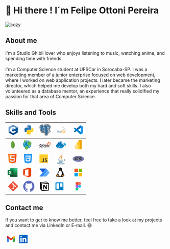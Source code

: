 # 👋 Hi there ! I´m Felipe Ottoni Pereira

<img src="gif 7.gif" style="width: 70%;" alt="cozy" />

## About me

I'm a Studio Ghibli lover who enjoys listening to music, watching anime, and spending time with friends.
<br><br>
I'm a Computer Science student at UFSCar in Sorocaba-SP. I was a marketing member of a junior enterprise focused on web development, where I worked on web application projects. I later became the marketing director, which helped me develop both my hard and soft skills. I also volunteered as a database mentor, an experience that really solidified my passion for that area of Computer Science.

## Skills and Tools
|  <img src="C_Logo.png" height = "32"/>      | <img src="python.svg" height = "32"/> | <img src="postgresql.svg" height = "35"/> | <img src="mysql.svg" height = "40"/>       | <img src="vscode.svg" height = "32"/>    |
| ------------------------------------------- | ------------------------------------- | ----------------------------------------- | ------------------------------------------ | ---------------------------------------- |
|  <img src="mongodb.svg" height = "35"/>        | <img src="neo4j.svg" height = "30"/>  | <img src="spark.svg" height = "20"/>         | <img src="docker.svg" height = "35"/>         | <img src="powerBI.svg" height = "35"/>      |
|  <img src="html.png" height = "30"/>        | <img src="css-3.png" height = "30"/>  | <img src="js.svg" height = "30"/>         | <img src="java.png" height = "35"/>         | <img src="php.png" height = "35"/>      |
|  <img src="excel.svg" height = "31"/>         | <img src="office.svg" height = "30"/> | <img src="power-automate.svg" height = "35"/>     | <img src="linux_logo2.png" height = "30"/> | <img src="microsoft.svg" height = "35"/> |
|  <img src="git.svg" height = "35"/>       | <img src="github.png" height = "35"/>  |  <img src="notion.svg" height = "35"/>     | <img src="trello.svg" height = "25"/>      | <img src="figma.svg" height = "35"/>    |

## Contact me
If you want to get to know me better, feel free to take a look at my projects and contact me via LinkedIn or E-mail. 😄 <br><br>
[<img src="gmail.svg" height = "35"/>](mailto:ottonifefe@gmail.com) [<img src="linkedin.svg" height = "35"/>](https://www.linkedin.com/in/felipe-ottoni-609793256/)
